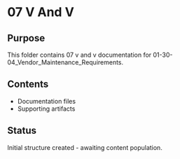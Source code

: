 # 07 V And V

## Purpose
This folder contains 07 v and v documentation for 01-30-04_Vendor_Maintenance_Requirements.

## Contents
- Documentation files
- Supporting artifacts

## Status
Initial structure created - awaiting content population.
